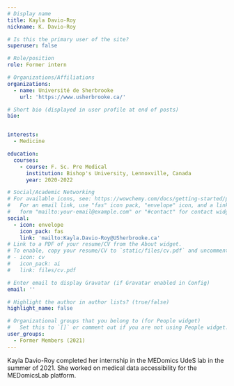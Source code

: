 ```yaml
---
# Display name
title: Kayla Davio-Roy
nickname: K. Davio-Roy

# Is this the primary user of the site?
superuser: false

# Role/position
role: Former intern

# Organizations/Affiliations
organizations:
  - name: Université de Sherbrooke
    url: 'https://www.usherbrooke.ca/'

# Short bio (displayed in user profile at end of posts)
bio: 


interests:
  - Medicine

education:
  courses:
    - course: F. Sc. Pre Medical
      institution: Bishop's University, Lennoxville, Canada
      year: 2020-2022

# Social/Academic Networking
# For available icons, see: https://wowchemy.com/docs/getting-started/page-builder/#icons
#   For an email link, use "fas" icon pack, "envelope" icon, and a link in the
#   form "mailto:your-email@example.com" or "#contact" for contact widget.
social:
  - icon: envelope
    icon_pack: fas
    link: 'mailto:Kayla.Davio-Roy@USherbrooke.ca'
# Link to a PDF of your resume/CV from the About widget.
# To enable, copy your resume/CV to `static/files/cv.pdf` and uncomment the lines below.
# - icon: cv
#   icon_pack: ai
#   link: files/cv.pdf

# Enter email to display Gravatar (if Gravatar enabled in Config)
email: ''

# Highlight the author in author lists? (true/false)
highlight_name: false

# Organizational groups that you belong to (for People widget)
#   Set this to `[]` or comment out if you are not using People widget.
user_groups:
  - Former Members (2021)
---
```


Kayla Davio-Roy completed her internship in the MEDomics UdeS lab in the summer of 2021. She worked on medical data 
accessibility for the MEDomicsLab platform.
